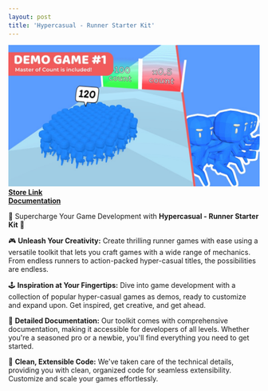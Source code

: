 ```yaml
---
layout: post
title: 'Hypercasual - Runner Starter Kit'
---
```

![screenshot](/assets/img/projects/proj-1/runner-masterCount.jpg)
[**Store Link**](https://assetstore.unity.com/packages/tools/game-toolkits/hypercasual-runner-starter-kit-249286) <br/>
[**Documentation**](https://www.arcade-bridge.com/hypercasual-runner-website/) <br/>

🏃 Supercharge Your Game Development with **Hypercasual - Runner Starter Kit** 🚀

🎮 **Unleash Your Creativity:** Create thrilling runner games with ease using a versatile toolkit that lets you craft games with a wide range of mechanics. From endless runners to action-packed hyper-casual titles, the possibilities are endless.

🕹️ **Inspiration at Your Fingertips:** Dive into game development with a collection of popular hyper-casual games as demos, ready to customize and expand upon. Get inspired, get creative, and get ahead.

📖 **Detailed Documentation:** Our toolkit comes with comprehensive documentation, making it accessible for developers of all levels. Whether you're a seasoned pro or a newbie, you'll find everything you need to get started.

🧰 **Clean, Extensible Code:** We've taken care of the technical details, providing you with clean, organized code for seamless extensibility. Customize and scale your games effortlessly.
